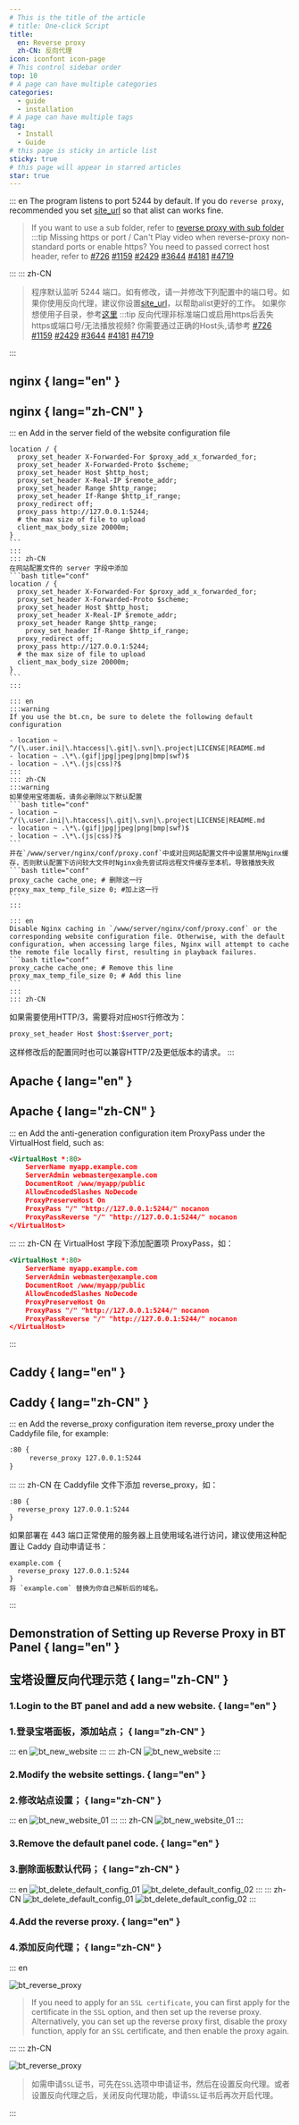 ```yaml
---
# This is the title of the article
# title: One-click Script
title:
  en: Reverse proxy
  zh-CN: 反向代理
icon: iconfont icon-page
# This control sidebar order
top: 10
# A page can have multiple categories
categories:
  - guide
  - installation
# A page can have multiple tags
tag:
  - Install
  - Guide
# this page is sticky in article list
sticky: true
# this page will appear in starred articles
star: true
---
```


::: en
The program listens to port 5244 by default. If you do `reverse proxy`, recommended you set [site_url](../../config/configuration.md#site_url) so that alist can works fine.

> If you want to use a sub folder, refer to [reverse proxy with sub folder](../../faq/howto.md#how-to-reverse-proxy-with-sub-directory)
> :::tip Missing https or port / Can't Play video when reverse-proxy non-standard ports or enable https?
> You need to passed correct host header, refer to [#726](https://github.com/alist-org/alist/issues/726) [#1159](https://github.com/alist-org/alist/issues/1159) [#2429](https://github.com/alist-org/alist/issues/2429) [#3644](https://github.com/alist-org/alist/issues/3644) [#4181](https://github.com/alist-org/alist/issues/4181) [#4719](https://github.com/alist-org/alist/issues/4719)


:::
::: zh-CN
> 程序默认监听 5244 端口。如有修改，请一并修改下列配置中的端口号。如果你使用反向代理，建议你设置[site_url](../../config/configuration.md#site_url)，以帮助alist更好的工作。
> 如果你想使用子目录，参考[这里](../../faq/howto.md#如何对子目录进行反向代理)
> :::tip 反向代理非标准端口或启用https后丢失https或端口号/无法播放视频?
> 你需要通过正确的Host头,请参考 [#726](https://github.com/alist-org/alist/issues/726) [#1159](https://github.com/alist-org/alist/issues/1159) [#2429](https://github.com/alist-org/alist/issues/2429) [#3644](https://github.com/alist-org/alist/issues/3644) [#4181](https://github.com/alist-org/alist/issues/4181) [#4719](https://github.com/alist-org/alist/issues/4719)

:::

## **nginx** { lang="en" }

## **nginx** { lang="zh-CN" }

::: en
Add in the server field of the website configuration file

````nginx
location / {
  proxy_set_header X-Forwarded-For $proxy_add_x_forwarded_for;
  proxy_set_header X-Forwarded-Proto $scheme;
  proxy_set_header Host $http_host;
  proxy_set_header X-Real-IP $remote_addr;
  proxy_set_header Range $http_range;
  proxy_set_header If-Range $http_if_range;
  proxy_redirect off;
  proxy_pass http://127.0.0.1:5244;
  # the max size of file to upload
  client_max_body_size 20000m;
}
```
:::
::: zh-CN
在网站配置文件的 server 字段中添加
```bash title="conf"
location / {
  proxy_set_header X-Forwarded-For $proxy_add_x_forwarded_for;
  proxy_set_header X-Forwarded-Proto $scheme;
  proxy_set_header Host $http_host;
  proxy_set_header X-Real-IP $remote_addr;
  proxy_set_header Range $http_range;
	proxy_set_header If-Range $http_if_range;
  proxy_redirect off;
  proxy_pass http://127.0.0.1:5244;
  # the max size of file to upload
  client_max_body_size 20000m;
}
```
:::

::: en
:::warning
If you use the bt.cn, be sure to delete the following default configuration

- location ~ ^/(\.user.ini|\.htaccess|\.git|\.svn|\.project|LICENSE|README.md
- location ~ .\*\.(gif|jpg|jpeg|png|bmp|swf)$
- location ~ .\*\.(js|css)?$
:::
::: zh-CN
:::warning
如果使用宝塔面板，请务必删除以下默认配置
```bash title="conf"
- location ~ ^/(\.user.ini|\.htaccess|\.git|\.svn|\.project|LICENSE|README.md
- location ~ .\*\.(gif|jpg|jpeg|png|bmp|swf)$
- location ~ .\*\.(js|css)?$
```
并在`/www/server/nginx/conf/proxy.conf`中或对应网站配置文件中设置禁用Nginx缓存，否则默认配置下访问较大文件时Nginx会先尝试将远程文件缓存至本机，导致播放失败
```bash title="conf"
proxy_cache cache_one; # 删除这一行
proxy_max_temp_file_size 0; #加上这一行
```
:::

::: en
Disable Nginx caching in `/www/server/nginx/conf/proxy.conf` or the corresponding website configuration file. Otherwise, with the default configuration, when accessing large files, Nginx will attempt to cache the remote file locally first, resulting in playback failures.
```bash title="conf"
proxy_cache cache_one; # Remove this line
proxy_max_temp_file_size 0; # Add this line
```
:::
::: zh-CN
````

如果需要使用HTTP/3，需要将对应`HOST`行修改为：

```bash title="conf"
proxy_set_header Host $host:$server_port;
```

这样修改后的配置同时也可以兼容HTTP/2及更低版本的请求。
:::

## **Apache** { lang="en" }

## **Apache** { lang="zh-CN" }

::: en
Add the anti-generation configuration item ProxyPass under the VirtualHost field, such as:

```xml
<VirtualHost *:80>
    ServerName myapp.example.com
    ServerAdmin webmaster@example.com
    DocumentRoot /www/myapp/public
    AllowEncodedSlashes NoDecode
    ProxyPreserveHost On
    ProxyPass "/" "http://127.0.0.1:5244/" nocanon
    ProxyPassReverse "/" "http://127.0.0.1:5244/" nocanon
</VirtualHost>
```

:::
::: zh-CN
在 VirtualHost 字段下添加配置项 ProxyPass，如：

```xml
<VirtualHost *:80>
    ServerName myapp.example.com
    ServerAdmin webmaster@example.com
    DocumentRoot /www/myapp/public
    AllowEncodedSlashes NoDecode
    ProxyPreserveHost On
    ProxyPass "/" "http://127.0.0.1:5244/" nocanon
    ProxyPassReverse "/" "http://127.0.0.1:5244/" nocanon
</VirtualHost>
```

:::

## **Caddy** { lang="en" }

## **Caddy** { lang="zh-CN" }

::: en
Add the reverse_proxy configuration item reverse_proxy under the Caddyfile file, for example:

```xml
:80 {
     reverse_proxy 127.0.0.1:5244
}
```

:::
::: zh-CN
在 Caddyfile 文件下添加 reverse_proxy，如：

```
:80 {
  reverse_proxy 127.0.0.1:5244
}
```

如果部署在 443 端口正常使用的服务器上且使用域名进行访问，建议使用这种配置让 Caddy 自动申请证书：

```
example.com {
  reverse_proxy 127.0.0.1:5244
}
将 `example.com` 替换为你自己解析后的域名。
```

:::

## **Demonstration of Setting up Reverse Proxy in BT Panel** { lang="en" }

## **宝塔设置反向代理示范** { lang="zh-CN" }

### 1.Login to the BT panel and add a new website. { lang="en" }

### 1.登录宝塔面板，添加站点； { lang="zh-CN" }

::: en
![bt_new_website](/img/guide/reverse_proxy/bt_new_website.png)
:::
::: zh-CN
![bt_new_website](/img/guide/reverse_proxy/bt_new_website.png)
:::

### 2.Modify the website settings. { lang="en" }

### 2.修改站点设置； { lang="zh-CN" }

::: en
![bt_new_website_01](/img/guide/reverse_proxy/bt_new_website_01.png)
:::
::: zh-CN
![bt_new_website_01](/img/guide/reverse_proxy/bt_new_website_01.png)
:::

### 3.Remove the default panel code. { lang="en" }

### 3.删除面板默认代码； { lang="zh-CN" }

::: en
![bt_delete_default_config_01](/img/guide/reverse_proxy/bt_delete_default_config_01.png)
![bt_delete_default_config_02](/img/guide/reverse_proxy/bt_delete_default_config_02.png)
:::
::: zh-CN
![bt_delete_default_config_01](/img/guide/reverse_proxy/bt_delete_default_config_01.png)
![bt_delete_default_config_02](/img/guide/reverse_proxy/bt_delete_default_config_02.png)
:::

### 4.Add the reverse proxy. { lang="en" }

### 4.添加反向代理； { lang="zh-CN" }

::: en

![bt_reverse_proxy](/img/guide/reverse_proxy/bt_reverse_proxy.png)

> If you need to apply for an `SSL certificate`, you can first apply for the certificate in the `SSL` option, and then set up the reverse proxy. Alternatively, you can set up the reverse proxy first, disable the proxy function, apply for an `SSL` certificate, and then enable the proxy again.

:::
::: zh-CN

![bt_reverse_proxy](/img/guide/reverse_proxy/bt_reverse_proxy.png)

> 如需申请`SSL`证书，可先在`SSL`选项中申请证书，然后在设置反向代理。或者设置反向代理之后，关闭反向代理功能，申请`SSL`证书后再次开启代理。

:::
